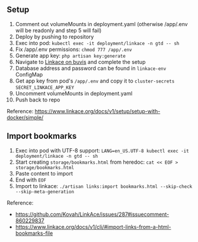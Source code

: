 ## Setup
1. Comment out volumeMounts in deployment.yaml (otherwise /app/.env will be readonly and step 5 will fail)
2. Deploy by pushing to repository
3. Exec into pod: `kubectl exec -it deployment/linkace -n gtd -- sh`
4. Fix /app/.env permissions: `chmod 777 /app/.env`
5. Generate app key: `php artisan key:generate`
6. Navigate to [Linkace on buvis](https://bookmarks.buvis.net) and complete the setup
7. Database address and password can be found in `linkace-env` ConfigMap
9. Get app key from pod's `/app/.env` and copy it to `cluster-secrets` `SECRET_LINKACE_APP_KEY`
10. Uncomment volumeMounts in deployment.yaml
11. Push back to repo

Reference: https://www.linkace.org/docs/v1/setup/setup-with-docker/simple/

## Import bookmarks
1. Exec into pod with UTF-8 support: `LANG=en_US.UTF-8 kubectl exec -it deployment/linkace -n gtd -- sh`
2. Start creating `storage/bookmarks.html` from heredoc: `cat << EOF > storage/bookmarks.html`
3. Paste content to import
4. End with `EOF`
5. Import to linkace: `./artisan links:import bookmarks.html --skip-check --skip-meta-generation`

Reference:
- https://github.com/Kovah/LinkAce/issues/287#issuecomment-860229837
- https://www.linkace.org/docs/v1/cli/#import-links-from-a-html-bookmarks-file
